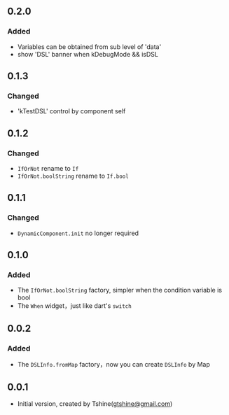 ## 0.2.0
### Added
- Variables can be obtained from sub level  of 'data'
- show 'DSL' banner when kDebugMode && isDSL

## 0.1.3
### Changed
- 'kTestDSL' control by component self

## 0.1.2
### Changed
- `IfOrNot` rename to `If`
- `IfOrNot.boolString` rename to `If.bool`

## 0.1.1
### Changed
- `DynamicComponent.init` no longer required

## 0.1.0
### Added
- The `IfOrNot.boolString` factory, simpler when the condition variable is bool
- The `When` widget，just like dart's `switch`

## 0.0.2
### Added
- The `DSLInfo.fromMap` factory，now you can create `DSLInfo` by Map

## 0.0.1

- Initial version, created by Tshine(gtshine@gmail.com)
